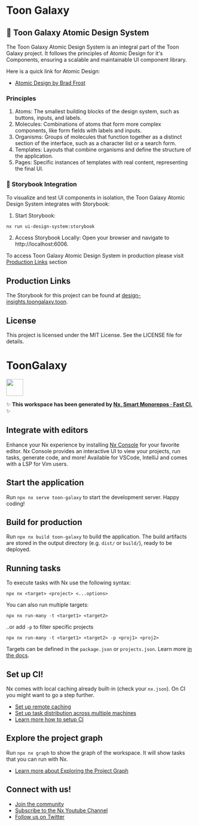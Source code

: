 # Toon Galaxy

## 🔬 Toon Galaxy Atomic Design System

The Toon Galaxy Atomic Design System is an integral part of the Toon Galaxy project. It follows the principles of Atomic Design for it's Components, ensuring a scalable and maintainable UI component library.

Here is a quick link for Atomic Design:

- [Atomic Design by Brad Frost](https://bradfrost.com/blog/post/atomic-web-design/)

### Principles

1. Atoms: The smallest building blocks of the design system, such as buttons, inputs, and labels.
2. Molecules: Combinations of atoms that form more complex components, like form fields with labels and inputs.
3. Organisms: Groups of molecules that function together as a distinct section of the interface, such as a character list or a search form.
4. Templates: Layouts that combine organisms and define the structure of the application.
5. Pages: Specific instances of templates with real content, representing the final UI.

### 📙 Storybook Integration

To visualize and test UI components in isolation, the Toon Galaxy Atomic Design System integrates with Storybook:

1. Start Storybook:

```bash
nx run ui-design-system:storybook
```

2. Access Storybook Locally:
   Open your browser and navigate to http://localhost:6006.

To access Toon Galaxy Atomic Design System in production please visit [Production Links](#production-links) section

## Production Links

The Storybook for this project can be found at [design-insights.toongalaxy.toon](http://localhost:6006).

## License

This project is licensed under the MIT License. See the LICENSE file for details.

# ToonGalaxy

<a alt="Nx logo" href="https://nx.dev" target="_blank" rel="noreferrer"><img src="https://raw.githubusercontent.com/nrwl/nx/master/images/nx-logo.png" width="45"></a>

✨ **This workspace has been generated by [Nx, Smart Monorepos · Fast CI.](https://nx.dev)** ✨

## Integrate with editors

Enhance your Nx experience by installing [Nx Console](https://nx.dev/nx-console) for your favorite editor. Nx Console
provides an interactive UI to view your projects, run tasks, generate code, and more! Available for VSCode, IntelliJ and
comes with a LSP for Vim users.

## Start the application

Run `npx nx serve toon-galaxy` to start the development server. Happy coding!

## Build for production

Run `npx nx build toon-galaxy` to build the application. The build artifacts are stored in the output directory (e.g. `dist/` or `build/`), ready to be deployed.

## Running tasks

To execute tasks with Nx use the following syntax:

```
npx nx <target> <project> <...options>
```

You can also run multiple targets:

```
npx nx run-many -t <target1> <target2>
```

..or add `-p` to filter specific projects

```
npx nx run-many -t <target1> <target2> -p <proj1> <proj2>
```

Targets can be defined in the `package.json` or `projects.json`. Learn more [in the docs](https://nx.dev/features/run-tasks).

## Set up CI!

Nx comes with local caching already built-in (check your `nx.json`). On CI you might want to go a step further.

- [Set up remote caching](https://nx.dev/features/share-your-cache)
- [Set up task distribution across multiple machines](https://nx.dev/nx-cloud/features/distribute-task-execution)
- [Learn more how to setup CI](https://nx.dev/recipes/ci)

## Explore the project graph

Run `npx nx graph` to show the graph of the workspace.
It will show tasks that you can run with Nx.

- [Learn more about Exploring the Project Graph](https://nx.dev/core-features/explore-graph)

## Connect with us!

- [Join the community](https://nx.dev/community)
- [Subscribe to the Nx Youtube Channel](https://www.youtube.com/@nxdevtools)
- [Follow us on Twitter](https://twitter.com/nxdevtools)
